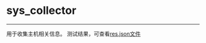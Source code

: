 # sys_collector

___
用于收集主机相关信息。
测试结果，可查看[res.json文件](https://github.com/ymc023/sys_collector/blob/master/res.json)

